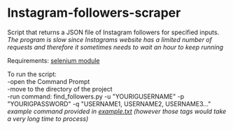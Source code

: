 # Instagram-followers-scraper
Script that returns a JSON file of Instagram followers for specified inputs.  
*The program is slow since Instagrams website has a limited number of requests and therefore it sometimes needs to wait an hour to keep running*  

Requirements: [selenium module](http://selenium-python.readthedocs.io/)

To run the script:   
-open the Command Prompt  
-move to the directory of the project  
-run command: find_followers.py -u "YOURIGUSERNAME" -p "YOURIGPASSWORD" -q "USERNAME1, USERNAME2, USERNAME3..."  
*example command provided in [example.txt](https://github.com/ValterH/Instagram-followers-scraper/blob/master/example.txt) (however those tags would take a very long time to process)*
